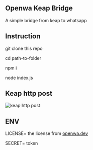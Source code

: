 ## Openwa Keap Bridge

A simple bridge from keap to whatsapp

## Instruction
git clone this repo

cd path-to-folder

npm i

node index.js

## Keap http post
![keap http post](https://i.imgur.com/E2MsRzb.png)

## ENV
LICENSE= the license from [openwa.dev](https://gumroad.com/a/835409011)

SECRET= token 